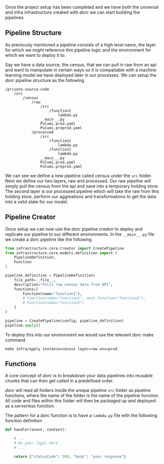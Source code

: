 Once the project setup has been completed and we have both the universal and infra infrastructure created with *dorc* we can start building the pipelines.

## Pipeline Structure

As previously mentioned a pipeline consists of a high level name, the layer for which we might reference this pipeline logic and the environment for which we want to deploy it to.

Say we have a data source, the census, that we can pull in raw from an api and want to manipulate in certain ways so it is compatiable with a machine learning model we have deployed later in our processes. We can setup the *dorc* pipeline structure as the following

```
/private-source-code
    /src
        /census
            /raw
                /src
                    /function1
                        lambda.py
                __main__.py
                Pulumi.prod.yaml
                Pulumi.preprod.yaml
            /processed
                /src
                    /function1
                        lambda.py
                    /function2
                        lambda.py
                __main__.py
                Pulumi.prod.yaml
                Pulumi.preprod.yaml
```

We can see we define a new pipeline called census under the `src` folder. Next we define our two layers, raw and processed. Our raw pipeline will simply pull the census from the api and save into a temporary holding store. The second layer is our processed pipeline which will take the raw from this holding store, perform our aggreations and transformations to get the data into a valid state for our model.

## Pipeline Creator

Once setup we can now use the *dorc* pipeline creator to deploy and replicate our pipeline to our different environments. In the `__main__.py` file we create a *dorc* pipeline like the following

```python
from infrastructure.core.Creator import CreatePipeline
from infrastructure.core.models.definition import (
    PipelineDefinition,
    Function
)

pipeline_definition = PipelineDefinition(
    file_path=__file__,
    description="Pulls raw census data from API",
    functions=[
        Function(name="function1"),
        # Function(name="function1", next_function="function2"),
        # Function(name="function2")
    ]
)

pipeline = CreatePipeline(config, pipeline_definition)
pipeline.apply()
```

To deploy this into our environment we would use the relevant *dorc* make command

```
make infra/apply instance=census layer=raw env=prod
```

## Functions

A core concept of *dorc* is to breakdown your data pipelines into reusable chunks that can then get called in a predefined order.

*dorc* will read all folders inside the unique pipeline `src` folder as pipeline functions, where the name of the folder is the name of the pipeline function. All code and files within this folder will then be packaged up and deployed as a serverless function.

The pattern for a *dorc* function is to have a `lambda.py` file with the following function definition

```python
def handler(event, context):

    # ...
    # Do your logic here
    # ...

    return {"statusCode": 200, "body": "your response"}
```